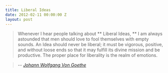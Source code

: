 ```yaml
---
title: Liberal Ideas
date: 2012-02-11 00:00:00 Z
layout: post
---
```


> Whenever I hear people talking about ** Liberal Ideas, ** I am always astounded that men should love to fool themselves with empty sounds. An Idea should never be liberal; it must be vigorous, positive, and without loose ends so that it may fulfill its divine mission and be productive. The proper place for liberality is the realm of emotions. 

> -- <cite> [Johann Wolfgang Von Goethe][1] </cite>


[1]: http://en.wikipedia.org/wiki/Johann_Wolfgang_Von_Goethe
